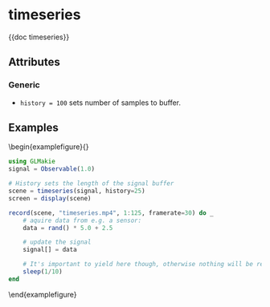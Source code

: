 # timeseries

{{doc timeseries}}



## Attributes

### Generic

- `history = 100` sets number of samples to buffer.


## Examples

\begin{examplefigure}{}
```julia
using GLMakie
signal = Observable(1.0)

# History sets the length of the signal buffer
scene = timeseries(signal, history=25)
screen = display(scene)

record(scene, "timeseries.mp4", 1:125, framerate=30) do _
    # aquire data from e.g. a sensor:
    data = rand() * 5.0 + 2.5

    # update the signal
    signal[] = data

    # It's important to yield here though, otherwise nothing will be rendered
    sleep(1/10)
end
```
\end{examplefigure}
